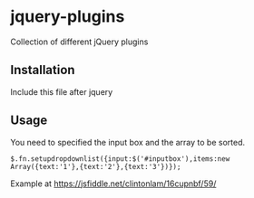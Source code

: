 # jquery-plugins
Collection of different jQuery plugins
## Installation
Include this file after jquery
## Usage

You need to specified the input box and the array to be sorted.

`$.fn.setupdropdownlist({input:$('#inputbox'),items:new Array({text:'1'},{text:'2'},{text:'3'})});`

Example at https://jsfiddle.net/clintonlam/16cupnbf/59/
